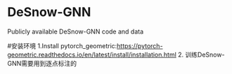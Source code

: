 # DeSnow-GNN
Publicly available DeSnow-GNN code and data

#安装环境
1.Install pytorch_geometric:https://pytorch-geometric.readthedocs.io/en/latest/install/installation.html
2.
训练DeSnow-GNN需要用到逐点标注的
